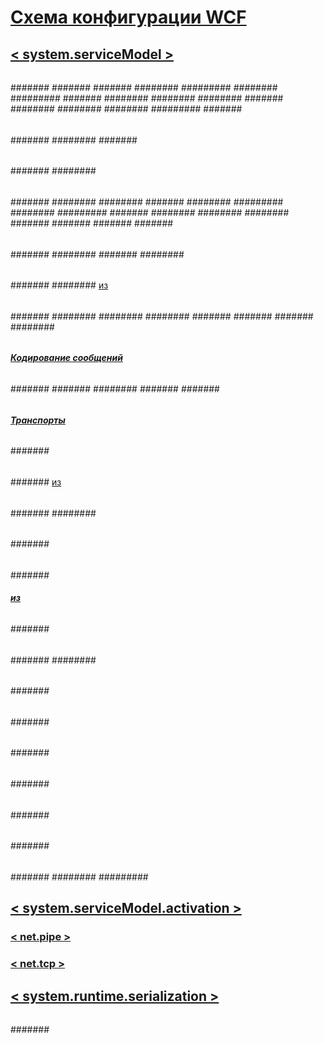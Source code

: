 # [Схема конфигурации WCF](index.md)
## [< system.serviceModel >](system-servicemodel.md)
### [<behaviors>](behaviors.md)
#### [<endpointBehaviors>](endpointbehaviors.md)
##### [<behavior>](behavior-of-endpointbehaviors.md)
###### [<clientCredentials>](clientcredentials.md)
####### [<clientCertificate>](clientcertificate-of-clientcredentials-element.md)
####### [<httpDigest>](httpdigest-element.md)
####### [<issuedToken>](issuedtoken.md)
######## [<issuerChannelBehaviors>](issuerchannelbehaviors-element.md)
######### [<add>](add-of-issuerchannelbehaviors.md)
######## [<localIssuer>](localissuer.md)
######### [<headers>](headers-element.md)
####### [<peer>](peer-of-clientcredentials-element.md)
######## [<certificate>](certificate-element.md)
######## [<messageSenderAuthentication>](messagesenderauthentication-element.md)
######## [<peerAuthentication>](peerauthentication-element.md)
####### [<serviceCertificate>](servicecertificate-of-clientcredentials-element.md)
######## [<authentication>](authentication-of-servicecertificate-element.md)
######## [<defaultCertificate>](defaultcertificate-element.md)
######## [<scopedCertificates>](scopedcertificates-element.md)
######### [<add>](add-of-scopedcertificates-element.md)
####### [<windows>](windows-of-clientcredentials-element.md)
###### [<callbackDebug>](callbackdebug.md)
###### [<callbackTimeouts>](callbacktimeouts.md)
###### [<clientVia>](clientvia.md)
###### [<dataContractSerializer>](datacontractserializer.md)
###### [<dispatcherSynchronization>](dispatchersynchronization.md)
###### [<enableWebScript>](enablewebscript.md)
###### [<endpointDiscovery>](endpointdiscovery.md)
####### [<scopes>](scopes.md)
######## [<add>](add-of-scopes.md)
####### [<extensions>](extensions.md)
###### [<soapProcessing>](soapprocessing.md)
###### [<synchronousReceive>](synchronousreceive-element.md)
###### [<transactedBatching>](transactedbatching.md)
###### [<webHttp>](webhttp.md)
#### [<serviceBehaviors>](servicebehaviors.md)
##### [<behavior>](behavior-of-servicebehaviors.md)
###### [<dataContractSerializer>](datacontractserializer-element.md)
###### [<persistenceProvider>](persistenceprovider.md)
###### [<routing>](routing-of-servicebehavior.md)
###### [<serviceAuthenticationManager>](serviceauthenticationmanager.md)
###### [<serviceAuthorization>](serviceauthorization-element.md)
####### [<authorizationPolicies>](authorizationpolicies.md)
######## [<add>](add-of-authorizationpolicies.md)
###### [<serviceCredentials>](servicecredentials.md)
####### [<clientCertificate>](clientcertificate-of-servicecredentials.md)
######## [<authentication>](authentication-of-clientcertificate-element.md)
######## [<certificate>](certificate-of-clientcertificate-element.md)
####### [<issuedTokenAuthentication>](issuedtokenauthentication-of-servicecredentials.md)
######## [<allowedAudienceUris>](allowedaudienceuris.md)
######### [<add>](add-of-allowedaudienceuris.md)
######## [<knownCertificates>](knowncertificates.md)
######### [<add>](add-of-knowncertificates.md)
####### [<peer>](peer-of-servicecredentials.md)
######## [<certificate>](certificate-of-peer.md)
######## [<messageSenderAuthentication>](messagesenderauthentication.md)
######## [<peerAuthentication>](peerauthentication.md)
####### [<serviceCertificate>](servicecertificate-of-servicecredentials.md)
####### [<secureConversationAuthentication>](secureconversationauthentication-of-servicecredential.md)
####### [<userNameAuthentication>](usernameauthentication.md)
####### [<windowsAuthentication>](windowsauthentication-of-servicecredentials.md)
###### [<serviceDebug>](servicedebug.md)
###### [<serviceDiscovery>](servicediscovery.md)
###### [<serviceMetadata>](servicemetadata.md)
###### [<serviceSecurityAudit>](servicesecurityaudit.md)
###### [<serviceThrottling>](servicethrottling.md)
###### [<serviceTimeouts>](servicetimeouts.md)
###### [<workflowRuntime>](workflowruntime.md)
####### [<commonParameters>](commonparameters.md)
######## [<add>](add-of-commonparameters.md)
####### [<services>](services-of-workflowruntime.md)
######## [<add>](add-of-services.md)
###### [<useRequestHeadersForMetadataAddress>](userequestheadersformetadataaddress.md)
####### [<defaultPorts>](defaultports.md)
######## [<add>из<defaultPorts>](add-of-defaultports.md)
### [<bindings>](bindings.md)
#### [<basicHttpBinding>](basichttpbinding.md)
##### [<security>](security-of-basichttpbinding.md)
###### [<message>](message-of-basichttpbinding.md)
###### [<transport>](transport-of-basichttpbinding.md)
#### [<basicHttpContextBinding>](basichttpcontextbinding.md)
#### [<mexHttpBinding>](mexhttpbinding.md)
#### [<mexHttpsBinding>](mexhttpsbinding.md)
#### [<mexNamedPipeBinding>](mexnamedpipebinding.md)
#### [<mexTcpBinding>](mextcpbinding.md)
#### [<msmqIntegrationBinding>](msmqintegrationbinding.md)
##### [<security>](security-of-msmqintegrationbinding.md)
###### [<transport>](transport-of-msmqintegrationbinding.md)
#### [<netMsmqBinding>](netmsmqbinding.md)
##### [<security>](security-of-netmsmqbinding.md)
###### [<message>](message-of-netmsmqbinding.md)
###### [<transport>](transport-of-netmsmqbinding.md)
#### [<netNamedPipeBinding>](netnamedpipebinding.md)
##### [<security>](security-of-netnamedpipebinding.md)
###### [<transport>](transport-of-netnamedpipebinding.md)
#### [<netPeerTcpBinding>](netpeertcpbinding.md)
##### [<resolver>](resolver.md)
###### [<custom>](custom.md)
##### [<security>](security-of-netpeerbinding.md)
###### [<transport>](transport-of-netpeertcpbinding.md)
#### [<netTcpBinding>](nettcpbinding.md)
##### [<security>](security-of-nettcpbinding.md)
###### [<transport>](transport-of-nettcpbinding.md)
###### [<message>](message-element-of-nettcpbinding.md)
#### [<netTcpContextBinding>](nettcpcontextbinding.md)
#### [<webHttpBinding>](webhttpbinding.md)
##### [<security>](security-of-webhttpbinding.md)
###### [<transport>](transport-of-webhttpbinding.md)
#### [<wsDualHttpBinding>](wsdualhttpbinding.md)
##### [<security>](security-of-wsdualhttpbinding.md)
###### [<message>](message-of-wsdualhttpbinding.md)
#### [<wsFederationHttpBinding>](wsfederationhttpbinding.md)
##### [<security>](security-of-wsfederationhttpbinding.md)
###### [<message>](message-element-of-wsfederationhttpbinding.md)
####### [<claimTypeRequirements>](claimtyperequirements-for-message.md)
######## [<add>](add-of-claimtyperequirements-element.md)
######## [<remove>](remove-of-claimtyperequirements-element.md)
######## [<clear>](clear-of-claimtyperequirements-element.md)
####### [<issuer>](issuer.md)
####### [<issuerMetadata>](issuermetadata.md)
####### [<tokenRequestParameters>](tokenrequestparameters.md)
######## [<xmlElement>](xmlelement.md)
#### [<wsHttpBinding>](wshttpbinding.md)
##### [<security>](security-of-wshttpbinding.md)
###### [<message>](message-of-wshttpbinding.md)
###### [<transport>](transport-of-wshttpbinding.md)
#### [<wsHttpContextBinding>](wshttpcontextbinding.md)
#### [<ws2007FederationHttpBinding>](ws2007federationhttpbinding.md)
##### [<security>](security-element-of-ws2007federationhttpbinding.md)
###### [<message>](message-element-of-ws2007federationhttpbinding.md)
#### [<ws2007HttpBinding>](ws2007httpbinding.md)
##### [<security>](security-of-ws2007httpbinding.md)
###### [<message>](message-of-ws2007httpbinding.md)
###### [<transport>](transport-of-ws2007httpbinding.md)
#### [<customBinding>](custombinding.md)
##### [<compositeDuplex>](compositeduplex.md)
##### [<discoveryClient>](discoveryclient.md)
##### [Кодирование сообщений](message-encoding.md)
###### [<binaryMessageEncoding>](binarymessageencoding.md)
###### [<mtomMessageEncoding>](mtommessageencoding.md)
###### [<textMessageEncoding>](textmessageencoding.md)
###### [<webMessageEncoding>](webmessageencoding.md)
###### [<byteStreamMessageEncoding>](bytestreammessageencoding.md)
##### [<oneWay>](oneway.md)
###### [<channelPoolSettings>](channelpoolsettings.md)
##### [<pnrpPeerResolver>](pnrppeerresolver.md)
##### [<privacyNoticeAt>](privacynoticeat.md)
##### [<reliableSession>](reliablesession.md)
##### [<security>](security-of-custombinding.md)
###### [<issuedTokenParameters>](issuedtokenparameters.md)
####### [<additionalRequestParameters>](additionalrequestparameters-element.md)
####### [<claimTypeRequirements>](claimtyperequirements-element.md)
######## [<add>](add-of-claimtyperequirements.md)
####### [<issuer>](issuer-of-issuedtokenparameters.md)
####### [<issuerMetadata>](issuermetadata-of-issuedtokenparameters.md)
###### [<localClientSettings>](localclientsettings-element.md)
###### [<localServiceSettings>](localservicesettings-element.md)
###### [<secureConversationBootstrap>](secureconversationbootstrap.md)
##### [<sslStreamSecurity>](sslstreamsecurity.md)
##### [<transactionFlow>](transactionflow.md)
##### [Транспорты](transports.md)
###### [<httpTransport>](httptransport.md)
###### [<httpsTransport>](httpstransport.md)
###### [<msmqIntegration>](msmqintegration.md)
####### [<msmqTransportSecurity>](msmqtransportsecurity.md)
###### [<msmqTransport>](msmqtransport.md)
###### [<namedPipeTransport>](namedpipetransport.md)
####### [<connectionPoolSettings>из<namedPipeTransport>](connectionpoolsettings.md)
###### [<peerTransport>](peertransport.md)
####### [<security>](security-of-peertransport.md)
######## [<transport>](transport-of-peertransport.md)
###### [<tcpTransport>](tcptransport.md)
####### [<connectionPoolSettings>](connectionpoolsettings-of-tcptransport.md)
##### [<unrecognizedPolicyAssertion>](unrecognizedpolicyassertion.md)
##### [<useManagedPresentation>](usemanagedpresentation.md)
##### [<windowsStreamSecurity>](windowsstreamsecurity.md)
#### [<netHttpBinding>](nethttpbinding.md)
##### [<security>](security-of-nethttpbinding.md)
###### [<message>](message-of-nethttpbinding.md)
###### [<transport>](transport-of-nethttpbinding.md)
##### [<webSocketSettings>](websocketsettings.md)
#### [<netHttpsBinding>](nethttpsbinding.md)
#### [<udpBinding>](udpbinding.md)
### [<client>](client.md)
#### [<endpoint>](endpoint-of-client.md)
##### [<headers>](headers.md)
##### [<identity>](identity.md)
###### [<certificate>](certificate-for-identity.md)
###### [<certificateReference>](certificatereference-for-identity.md)
###### [<dns>](dns.md)
###### [<rsa>](rsa.md)
###### [<servicePrincipalName>](serviceprincipalname.md)
###### [<userPrincipalName>](userprincipalname.md)
#### [<metadata>](metadata.md)
##### [<wsdlImporters>](wsdlimporters.md)
###### [<wsdlImporter>](wsdlimporter.md)
##### [<policyImporters>](policyimporters.md)
###### [<policyImporter>](policyimporter.md)
### [<comContracts>](comcontracts.md)
#### [<comContract>](comcontract.md)
##### [<exposedMethods>](exposedmethods.md)
###### [<exposedMethod>](exposedmethod.md)
##### [<persistableTypes>](persistabletypes.md)
###### [<persistableType>](persistabletype.md)
##### [<userDefinedTypes>](userdefinedtypes.md)
###### [<userDefinedType>](userdefinedtype.md)
### [<commonBehaviors>](commonbehaviors.md)
### [<diagnostics>](diagnostics.md)
#### [<endToEndTracing>](endtoendtracing.md)
#### [<messageLogging>](messagelogging.md)
##### [<filters>](filters.md)
###### [<add>](add-of-filters.md)
### [<extensions>](extensions-section.md)
#### [<behaviorExtensions>](behaviorextensions.md)
#### [<bindingElementExtensions>](bindingelementextensions.md)
#### [<bindingExtensions>](bindingextensions.md)
#### [<endpointExtensions>](endpointextensions.md)
### [<protocolMapping>](protocolmapping.md)
#### [<add>](add-of-protocolmapping.md)
### [<routing>](routing.md)
#### [<backupLists>](backuplists.md)
##### [<backupList>](backuplist.md)
###### [<add>](add-of-backuplist.md)
#### [<filters>](filters-of-routing.md)
##### [<filter>](filter.md)
#### [<filterTables>](filtertables.md)
##### [<filterTable>](filtertable.md)
###### [<entries>](entries.md)
####### [<add>](add-of-entries.md)
#### [<namespaceTable>](namespacetable.md)
##### [<add>из<namespaceTable>](add-of-namespacetable.md)
### [<serviceHostingEnvironment>](servicehostingenvironment.md)
#### [<baseAddressPrefixFilters>](baseaddressprefixfilters.md)
##### [<add>](add-of-baseaddressprefixfilter.md)
#### [<serviceActivations>](serviceactivations.md)
##### [<add>](add-of-serviceactivations.md)
#### [<transportConfigurationTypes>](transportconfigurationtypes.md)
##### [<add>](add-of-transportconfigurationtype.md)
### [<services>](services.md)
#### [<service>](service.md)
##### [<host>](host.md)
###### [<baseAddresses>](baseaddresses.md)
####### [<add>](add-of-baseaddresses.md)
###### [<timeOuts>](timeouts.md)
##### [<endpoint>](endpoint-element.md)
### [<standardEndpoints>](standardendpoints.md)
#### [<announcementEndpoint>](announcementendpoint.md)
#### [<discoveryEndpoint>](discoveryendpoint.md)
#### [<dynamicEndpoint>](dynamicendpoint.md)
##### [<discoveryClientSettings>](discoveryclientsettings.md)
###### [<findCriteria>](findcriteria.md)
####### [<contractTypeNames>](contracttypenames.md)
######## [<add>](add-of-contracttypenames.md)
#### [<mexEndpoint>](mexendpoint.md)
#### [<udpAnnoucementEndpoint>](udpannoucementendpoint.md)
##### [<udpTransportSettings>](udptransportsettings-of-udpannouncementendpoint.md)
#### [<udpDiscoveryEndpoint>](udpdiscoveryendpoint.md)
##### [<udpTransportSettings>](udptransportsettings.md)
#### [<webHttpEndpoint>](webhttpendpoint.md)
#### [<webScriptEndpoint>](webscriptendpoint.md)
#### [<workflowControlEndpoint>](workflowcontrolendpoint.md)
### [<tracking>](tracking-of-wcf.md)
#### [<participants>](participants-of-wcf.md)
##### [<add>](add-of-wcf.md)
#### [<trackingProfile>](trackingprofile-of-wcf.md)
##### [<workflow>](workflow-of-wcf.md)
###### [<activityScheduledQueries>](activityscheduledqueries-of-wcf.md)
####### [<activityScheduledQuery>](activityscheduledquery-of-wcf.md)
###### [<activityStateQueries>](activitystatequeries-of-wcf.md)
####### [<activityStateQuery>](activitystatequery-of-wcf.md)
###### [<bookmarkResumptionQueries>](bookmarkresumptionqueries-of-wcf.md)
####### [<bookmarkResumptionQuery>](bookmarkresumptionquery-of-wcf.md)
###### [<cancelRequestedQueries>](cancelrequestedqueries-of-wcf.md)
####### [<cancelRequestedQuery>](cancelrequestedquery-of-wcf.md)
###### [<customTrackingQueries>](customtrackingqueries-of-wcf.md)
####### [<customTrackingQuery>](customtrackingquery-of-wcf.md)
###### [<faultPropagationQueries>](faultpropagationqueries-of-wcf.md)
####### [<faultPropagationQuery>](faultpropagationquery-of-wcf.md)
###### [<workflowInstanceQueries>](workflowinstancequeries-of-wcf.md)
####### [<workflowInstanceQuery>](workflowinstancequery-of-wcf.md)
######## [<states>](states-of-wcf-workflowinstancequery.md)
######### [<state>](state-of-wcf-workflowinstancequery.md)
## [< system.serviceModel.activation >](system-servicemodel-activation.md)
### [<diagnostics>](diagnostics-for-activation.md)
### [< net.pipe >](net-pipe.md)
#### [<allowAccounts>](allowaccounts.md)
##### [<add>](add-of-allowaccounts.md)
### [< net.tcp >](net-tcp.md)
## [< system.runtime.serialization >](system-runtime-serialization.md)
### [<dataContractSerializer>](datacontractserializer-of-system-runtime-serialization.md)
#### [<declaredTypes>](declaredtypes.md)
##### [<add>](add-of-declaredtypes-element.md)
###### [<knownType>](knowntype.md)
####### [<parameter>](parameter.md)
